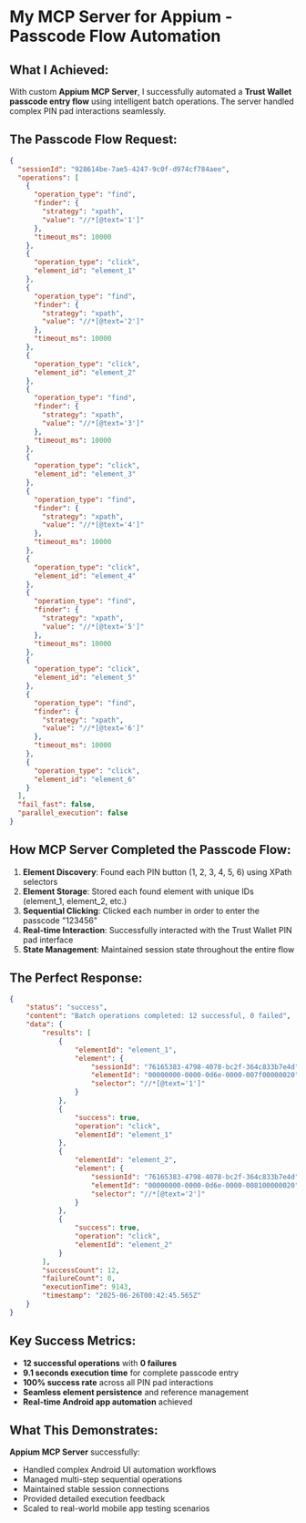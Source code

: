 # My MCP Server for Appium - Passcode Flow Automation

## What I Achieved:
With custom **Appium MCP Server**, I successfully automated a **Trust Wallet passcode entry flow** using intelligent batch operations. The server handled complex PIN pad interactions seamlessly.

## The Passcode Flow Request:
```json
{
  "sessionId": "928614be-7ae5-4247-9c0f-d974cf784aee",
  "operations": [
    {
      "operation_type": "find",
      "finder": {
        "strategy": "xpath",
        "value": "//*[@text='1']"
      },
      "timeout_ms": 10000
    },
    {
      "operation_type": "click",
      "element_id": "element_1"
    },
    {
      "operation_type": "find",
      "finder": {
        "strategy": "xpath",
        "value": "//*[@text='2']"
      },
      "timeout_ms": 10000
    },
    {
      "operation_type": "click",
      "element_id": "element_2"
    },
    {
      "operation_type": "find",
      "finder": {
        "strategy": "xpath",
        "value": "//*[@text='3']"
      },
      "timeout_ms": 10000
    },
    {
      "operation_type": "click",
      "element_id": "element_3"
    },
    {
      "operation_type": "find",
      "finder": {
        "strategy": "xpath",
        "value": "//*[@text='4']"
      },
      "timeout_ms": 10000
    },
    {
      "operation_type": "click",
      "element_id": "element_4"
    },
    {
      "operation_type": "find",
      "finder": {
        "strategy": "xpath",
        "value": "//*[@text='5']"
      },
      "timeout_ms": 10000
    },
    {
      "operation_type": "click",
      "element_id": "element_5"
    },
    {
      "operation_type": "find",
      "finder": {
        "strategy": "xpath",
        "value": "//*[@text='6']"
      },
      "timeout_ms": 10000
    },
    {
      "operation_type": "click",
      "element_id": "element_6"
    }
  ],
  "fail_fast": false,
  "parallel_execution": false
}
```

## How MCP Server Completed the Passcode Flow:
1. **Element Discovery**: Found each PIN button (1, 2, 3, 4, 5, 6) using XPath selectors
2. **Element Storage**: Stored each found element with unique IDs (element_1, element_2, etc.)
3. **Sequential Clicking**: Clicked each number in order to enter the passcode "123456"
4. **Real-time Interaction**: Successfully interacted with the Trust Wallet PIN pad interface
5. **State Management**: Maintained session state throughout the entire flow

## The Perfect Response:
```json
{
    "status": "success",
    "content": "Batch operations completed: 12 successful, 0 failed",
    "data": {
        "results": [
            {
                "elementId": "element_1",
                "element": {
                    "sessionId": "76165383-4798-4078-bc2f-364c833b7e4d",
                    "elementId": "00000000-0000-0d6e-0000-007f00000020",
                    "selector": "//*[@text='1']"
                }
            },
            {
                "success": true,
                "operation": "click",
                "elementId": "element_1"
            },
            {
                "elementId": "element_2",
                "element": {
                    "sessionId": "76165383-4798-4078-bc2f-364c833b7e4d",
                    "elementId": "00000000-0000-0d6e-0000-008100000020",
                    "selector": "//*[@text='2']"
                }
            },
            {
                "success": true,
                "operation": "click",
                "elementId": "element_2"
            }
        ],
        "successCount": 12,
        "failureCount": 0,
        "executionTime": 9143,
        "timestamp": "2025-06-26T00:42:45.565Z"
    }
}
```

## Key Success Metrics:
* **12 successful operations** with **0 failures**
* **9.1 seconds execution time** for complete passcode entry
* **100% success rate** across all PIN pad interactions
* **Seamless element persistence** and reference management
* **Real-time Android app automation** achieved

## What This Demonstrates:
**Appium MCP Server** successfully:
* Handled complex Android UI automation workflows
* Managed multi-step sequential operations
* Maintained stable session connections
* Provided detailed execution feedback
* Scaled to real-world mobile app testing scenarios